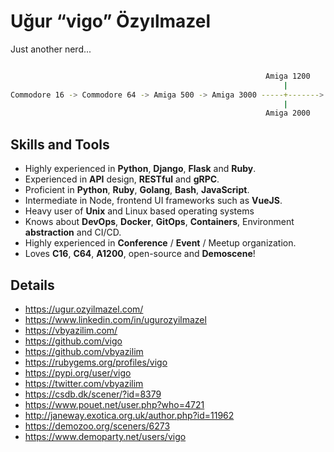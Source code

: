 # Uğur “vigo” Özyılmazel

Just another nerd...

```bash

                                                         Amiga 1200
                                                             |  
Commodore 16 -> Commodore 64 -> Amiga 500 -> Amiga 3000 -----+-------> PC -> Apple
                                                             |
                                                         Amiga 2000

```

## Skills and Tools

- Highly experienced in **Python**, **Django**, **Flask** and **Ruby**.
- Experienced in **API** design, **RESTful** and **gRPC**.
- Proficient in **Python**, **Ruby**, **Golang**, **Bash**, **JavaScript**.
- Intermediate in Node, frontend UI frameworks such as **VueJS**.
- Heavy user of **Unix** and Linux based operating systems
- Knows about **DevOps**, **Docker**, **GitOps**, **Containers**, Environment **abstraction** and CI/CD.
- Highly experienced in **Conference** / **Event** / Meetup organization.
- Loves **C16**, **C64**, **A1200**, open-source and **Demoscene**!

## Details

- https://ugur.ozyilmazel.com/
- https://www.linkedin.com/in/ugurozyilmazel
- https://vbyazilim.com/
- https://github.com/vigo
- https://github.com/vbyazilim
- https://rubygems.org/profiles/vigo
- https://pypi.org/user/vigo
- https://twitter.com/vbyazilim
- https://csdb.dk/scener/?id=8379
- https://www.pouet.net/user.php?who=4721
- http://janeway.exotica.org.uk/author.php?id=11962
- https://demozoo.org/sceners/6273
- https://www.demoparty.net/users/vigo

